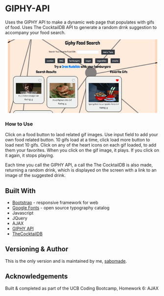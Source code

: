# GIPHY-API
Uses the GIPHY API to make a dynamic web page that populates with gifs of food. Uses The CocktailDB API to generate a random drnk suggestion to accompany your food search. 

![Image of AJAX GIPHY Project](images/gify.png)

### How to Use
Click on a food button to laod related gif images. Use input field to add your own food related button. 10 gifs load at a time, click load more button to load next 10 gifs. Click on any of the heart icons on each gif loaded, to add them your favorites. When you click on the gif image, it plays. If you click on it again, it stops playing. 

Each time you call the GIPHY API, a call the The CocktailDB is also made, returning a random drink, which is displayed on the screen with a link to an image of the suggested drink.

## Built With
* [Bootstrap](https://getbootstrap.com/) - responsive framework for web
* [Google Fonts](https://fonts.google.com/) - open source typography catalog
* Javascript
* JQuery
* AJAX
* [GIPHY API](https://developers.giphy.com/)
* [TheCocktailDB](https://www.thecocktaildb.com/api.php)

## Versioning & Author
This is the only version and is maintained by me, [sabomade](https://github.com/sabomade).

## Acknowledgements
Built & completed as part of the UCB Coding Bootcamp, Homework 6: AJAX


